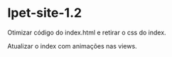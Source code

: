 # Ipet-site-1.2

Otimizar código do index.html e retirar o css do index.

Atualizar o index com animações nas views.
